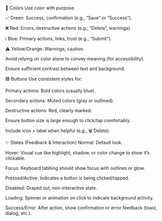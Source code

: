 🎨 Colors
Use color with purpose:

✅ Green: Success, confirmation (e.g., “Save” or “Success”).

❌ Red: Errors, destructive actions (e.g., “Delete”, warnings).

ℹ️ Blue: Primary actions, links, trust (e.g., “Submit”).

⚠️ Yellow/Orange: Warnings, caution.

Avoid relying on color alone to convey meaning (for accessibility).

Ensure sufficient contrast between text and background.

🟦 Buttons
Use consistent styles for:

Primary actions: Bold colors (usually blue).

Secondary actions: Muted colors (gray or outlined).

Destructive actions: Red, clearly marked.

Ensure button size is large enough to click/tap comfortably.

Include icon + label when helpful (e.g., 🗑️ Delete).

✨ States (Feedback & Interaction)
Normal: Default look.

Hover: Visual cue like highlight, shadow, or color change to show it’s clickable.

Focus: Keyboard tabbing should show focus with outlines or glow.

Pressed/Active: Indicates a button is being clicked/tapped.

Disabled: Grayed out, non-interactive state.

Loading: Spinner or animation on click to indicate background activity.

Success/Error: After action, show confirmation or error feedback (toast, dialog, etc.).